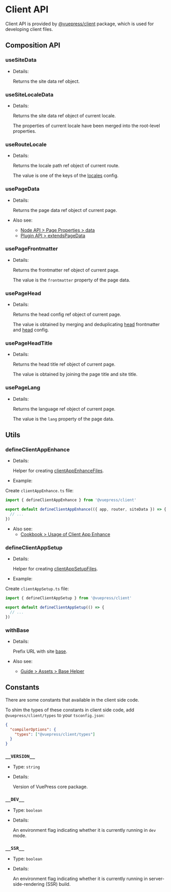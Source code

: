 # Client API

<NpmBadge package="@vuepress/client" />

Client API is provided by [@vuepress/client](https://www.npmjs.com/package/@vuepress/client) package, which is used for developing client files.

## Composition API

### useSiteData

- Details:

  Returns the site data ref object.

### useSiteLocaleData

- Details:

  Returns the site data ref object of current locale.

  The properties of current locale have been merged into the root-level properties.

### useRouteLocale

- Details:

  Returns the locale path ref object of current route.

  The value is one of the keys of the [locales](./config.md#locales) config.

### usePageData

- Details:

  Returns the page data ref object of current page.

- Also see:
  - [Node API > Page Properties > data](./node-api.md#data)
  - [Plugin API > extendsPageData](./plugin-api.md#extendspagedata)

### usePageFrontmatter

- Details:

  Returns the frontmatter ref object of current page.

  The value is the `frontmatter` property of the page data.

### usePageHead

- Details:

  Returns the head config ref object of current page.

  The value is obtained by merging and deduplicating [head](./frontmatter.md#head) frontmatter and [head](./config.md#head) config.

### usePageHeadTitle

- Details:

  Returns the head title ref object of current page.

  The value is obtained by joining the page title and site title.

### usePageLang

- Details:

  Returns the language ref object of current page.

  The value is the `lang` property of the page data.

## Utils

### defineClientAppEnhance

- Details:

  Helper for creating [clientAppEnhanceFiles](./plugin-api.md#clientappenhancefiles).

- Example:

Create `clientAppEnhance.ts` file:

```ts
import { defineClientAppEnhance } from '@vuepress/client'

export default defineClientAppEnhance(({ app, router, siteData }) => {
  // ...
})
```

- Also see:
  - [Cookbook > Usage of Client App Enhance](../advanced/cookbook/usage-of-client-app-enhance.md)

### defineClientAppSetup

- Details:

  Helper for creating [clientAppSetupFiles](./plugin-api.md#clientappsetupfiles).

- Example:

Create `clientAppSetup.ts` file:

```ts
import { defineClientAppSetup } from '@vuepress/client'

export default defineClientAppSetup(() => {
  // ...
})
```

### withBase

- Details:

  Prefix URL with site [base](./config.md#base).

- Also see:
  - [Guide > Assets > Base Helper](../guide/assets.md#base-helper)

## Constants

There are some constants that available in the client side code.

To shim the types of these constants in client side code, add `@vuepress/client/types` to your `tsconfig.json`:

```json
{
  "compilerOptions": {
    "types": ["@vuepress/client/types"]
  }
}
```

### `__VERSION__`

- Type: `string`

- Details:

  Version of VuePress core package.

### `__DEV__`

- Type: `boolean`

- Details:

  An environment flag indicating whether it is currently running in `dev` mode.

### `__SSR__`

- Type: `boolean`

- Details:

  An environment flag indicating whether it is currently running in server-side-rendering (SSR) build.
